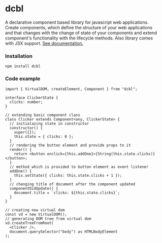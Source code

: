 # dcbl

A declarative component based library for javascript web applications.
Create components, which define the structure of your web applications and that changes with the change of state of your components and extend component's functionality with the lifecycle methods. Also library comes with JSX support.
[See documentation.](https://github.com/fidyay/dcbl/blob/master/docs/docs.md)

### Installation

    npm install dcbl

### Code example

    import { VirtualDOM, createElement, Component } from "dcbl";

    interface ClickerState {
      clicks: number;
    }

    // extending basic component class
    class Clicker extends Component<any, ClickerState> {
      // initialazing state in constructor
      constructor() {
        super({});
        this.state = { clicks: 0 };
      }
      // rendering the button element and provide props to it
      render() {
        return <button onclick={this.addOne}>{String(this.state.clicks)}</button>;
      }
      // method which is provided to button element as event listener
      addOne() {
        this.setState({ clicks: this.state.clicks + 1 });
      }
      // changing title of document after the component updated
      componentDidUpdate() {
        document.title = `clicks: ${this.state.clicks}`;
      }
    }

    // creating new virtual dom
    const vd = new VirtualDOM();
    // generating DOM tree from virtual dom
    vd.createTreeFromRoot(
      <Clicker />,
      document.querySelector("body") as HTMLBodyElement
    );
